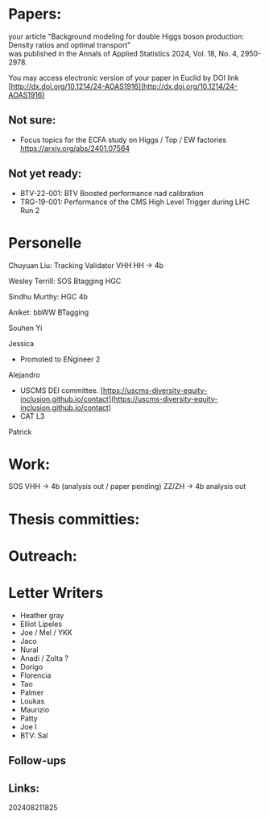 

# Papers:

your article "Background modeling for double Higgs boson production: Density ratios and optimal transport"  
was published in the Annals of Applied Statistics 2024, Vol. 18, No. 4, 2950-2978.

You may access electronic version of your paper in Euclid by DOI link  
[http://dx.doi.org/10.1214/24-AOAS1916](http://dx.doi.org/10.1214/24-AOAS1916)


## Not sure:
- Focus topics for the ECFA study on Higgs / Top / EW factories https://arxiv.org/abs/2401.07564

## Not yet ready:
- BTV-22-001: BTV Boosted performance nad calibration
- TRG-19-001: Performance of the CMS High Level Trigger during LHC Run 2


# Personelle

Chuyuan Liu: Tracking Validator
		    VHH
			HH -> 4b


Wesley Terrill:  SOS
       		 Btagging
			 HGC

Sindhu Murthy:   HGC
       		  4b


Aniket: bbWW
		BTagging

Souhen Yi


Jessica
- Promoted to ENgineer 2

Alejandro 
- USCMS DEI committee.  [https://uscms-diversity-equity-inclusion.github.io/contact](https://uscms-diversity-equity-inclusion.github.io/contact)
- CAT L3

Patrick

# Work:

SOS 
VHH -> 4b (analysis out / paper pending)
ZZ/ZH -> 4b analysis out


# Thesis committies:
  


# Outreach:

  
# Letter Writers
- Heather gray
- Elliot Lipeles 
- Joe / Mel / YKK
- Jaco 
- Nural 
- Anadi / Zolta ? 
- Dorigo 
- Florencia 
- Tao
- Palmer
- Loukas
- Maurizio 
- Patty
- Joe I
- BTV: Sal 
  
## Follow-ups


## Links: 



202408211825




